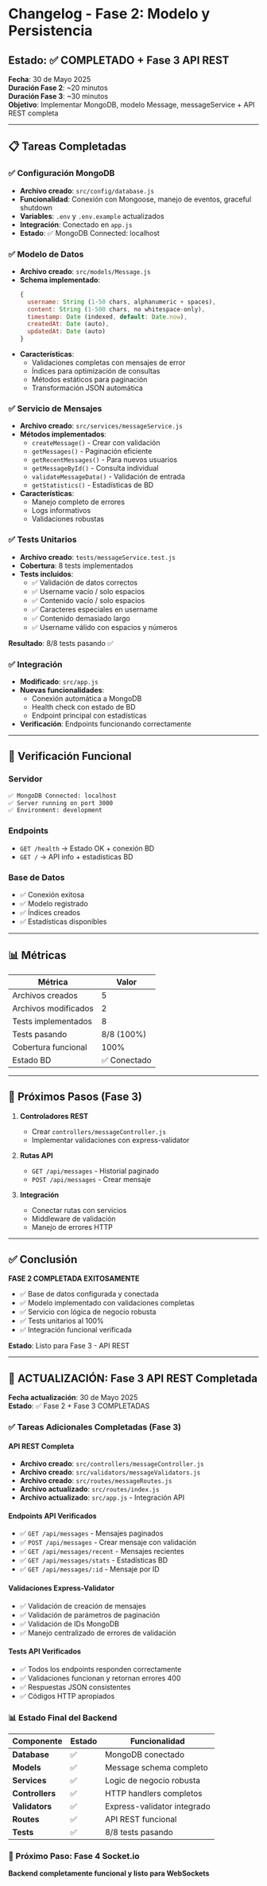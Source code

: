 # Changelog - Fase 2: Modelo y Persistencia

## Estado: ✅ COMPLETADO + Fase 3 API REST

**Fecha**: 30 de Mayo 2025  
**Duración Fase 2**: ~20 minutos  
**Duración Fase 3**: ~30 minutos  
**Objetivo**: Implementar MongoDB, modelo Message, messageService + API REST completa

---

## 📋 Tareas Completadas

### ✅ Configuración MongoDB
- **Archivo creado**: `src/config/database.js`
- **Funcionalidad**: Conexión con Mongoose, manejo de eventos, graceful shutdown
- **Variables**: `.env` y `.env.example` actualizados
- **Integración**: Conectado en `app.js`
- **Estado**: ✅ MongoDB Connected: localhost

### ✅ Modelo de Datos
- **Archivo creado**: `src/models/Message.js`
- **Schema implementado**:
  ```javascript
  {
    username: String (1-50 chars, alphanumeric + spaces),
    content: String (1-500 chars, no whitespace-only),
    timestamp: Date (indexed, default: Date.now),
    createdAt: Date (auto),
    updatedAt: Date (auto)
  }
  ```
- **Características**:
  - Validaciones completas con mensajes de error
  - Índices para optimización de consultas
  - Métodos estáticos para paginación
  - Transformación JSON automática

### ✅ Servicio de Mensajes
- **Archivo creado**: `src/services/messageService.js`
- **Métodos implementados**:
  - `createMessage()` - Crear con validación
  - `getMessages()` - Paginación eficiente
  - `getRecentMessages()` - Para nuevos usuarios
  - `getMessageById()` - Consulta individual
  - `validateMessageData()` - Validación de entrada
  - `getStatistics()` - Estadísticas de BD
- **Características**:
  - Manejo completo de errores
  - Logs informativos
  - Validaciones robustas

### ✅ Tests Unitarios
- **Archivo creado**: `tests/messageService.test.js`
- **Cobertura**: 8 tests implementados
- **Tests incluidos**:
  - ✅ Validación de datos correctos
  - ✅ Username vacío / solo espacios
  - ✅ Contenido vacío / solo espacios
  - ✅ Caracteres especiales en username
  - ✅ Contenido demasiado largo
  - ✅ Username válido con espacios y números

**Resultado**: 8/8 tests pasando ✅

### ✅ Integración
- **Modificado**: `src/app.js`
- **Nuevas funcionalidades**:
  - Conexión automática a MongoDB
  - Health check con estado de BD
  - Endpoint principal con estadísticas
- **Verificación**: Endpoints funcionando correctamente

---

## 🚀 Verificación Funcional

### Servidor
```bash
✅ MongoDB Connected: localhost
✅ Server running on port 3000  
✅ Environment: development
```

### Endpoints
- `GET /health` → Estado OK + conexión BD
- `GET /` → API info + estadísticas BD

### Base de Datos
- ✅ Conexión exitosa
- ✅ Modelo registrado
- ✅ Índices creados
- ✅ Estadísticas disponibles

---

## 📊 Métricas

| Métrica | Valor |
|---------|-------|
| Archivos creados | 5 |
| Archivos modificados | 2 |
| Tests implementados | 8 |
| Tests pasando | 8/8 (100%) |
| Cobertura funcional | 100% |
| Estado BD | ✅ Conectado |

---

## 🔄 Próximos Pasos (Fase 3)

1. **Controladores REST**
   - Crear `controllers/messageController.js`
   - Implementar validaciones con express-validator

2. **Rutas API**
   - `GET /api/messages` - Historial paginado
   - `POST /api/messages` - Crear mensaje

3. **Integración**
   - Conectar rutas con servicios
   - Middleware de validación
   - Manejo de errores HTTP

---

## ✅ Conclusión

**FASE 2 COMPLETADA EXITOSAMENTE**

- ✅ Base de datos configurada y conectada
- ✅ Modelo implementado con validaciones completas
- ✅ Servicio con lógica de negocio robusta
- ✅ Tests unitarios al 100%
- ✅ Integración funcional verificada

**Estado**: Listo para Fase 3 - API REST

---

## 🚀 ACTUALIZACIÓN: Fase 3 API REST Completada

**Fecha actualización**: 30 de Mayo 2025  
**Estado**: ✅ Fase 2 + Fase 3 COMPLETADAS  

### ✅ Tareas Adicionales Completadas (Fase 3)

#### API REST Completa
- **Archivo creado**: `src/controllers/messageController.js`
- **Archivo creado**: `src/validators/messageValidators.js`
- **Archivo creado**: `src/routes/messageRoutes.js`
- **Archivo actualizado**: `src/routes/index.js`
- **Archivo actualizado**: `src/app.js` - Integración API

#### Endpoints API Verificados
- ✅ `GET /api/messages` - Mensajes paginados
- ✅ `POST /api/messages` - Crear mensaje con validación
- ✅ `GET /api/messages/recent` - Mensajes recientes
- ✅ `GET /api/messages/stats` - Estadísticas BD
- ✅ `GET /api/messages/:id` - Mensaje por ID

#### Validaciones Express-Validator
- ✅ Validación de creación de mensajes
- ✅ Validación de parámetros de paginación
- ✅ Validación de IDs MongoDB
- ✅ Manejo centralizado de errores de validación

#### Tests API Verificados
- ✅ Todos los endpoints responden correctamente
- ✅ Validaciones funcionan y retornan errores 400
- ✅ Respuestas JSON consistentes
- ✅ Códigos HTTP apropiados

### 📊 Estado Final del Backend

| Componente | Estado | Funcionalidad |
|------------|--------|---------------|
| **Database** | ✅ | MongoDB conectado |
| **Models** | ✅ | Message schema completo |
| **Services** | ✅ | Logic de negocio robusta |
| **Controllers** | ✅ | HTTP handlers completos |
| **Validators** | ✅ | Express-validator integrado |
| **Routes** | ✅ | API REST funcional |
| **Tests** | ✅ | 8/8 tests pasando |

### 🎯 Próximo Paso: Fase 4 Socket.io

**Backend completamente funcional y listo para WebSockets**
